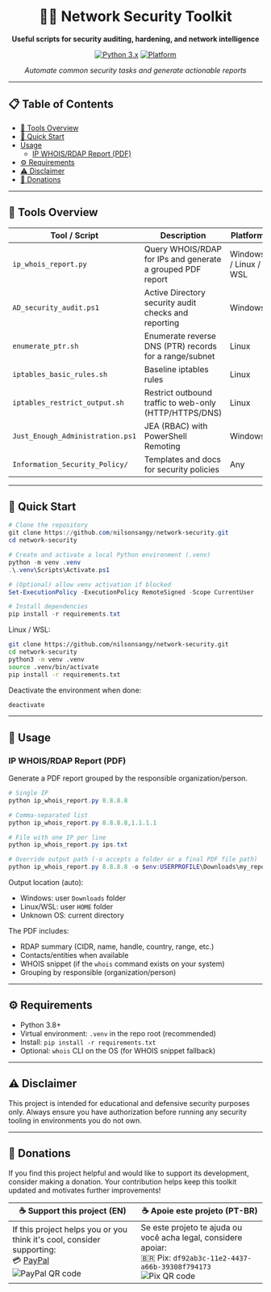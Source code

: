 <div align="center">

# 🕵️‍♂️ Network Security Toolkit

**Useful scripts for security auditing, hardening, and network intelligence**

[![Python 3.x](https://img.shields.io/badge/python-3.x-blue.svg)](https://www.python.org/downloads/)
[![Platform](https://img.shields.io/badge/platform-Windows%20%7C%20Linux-lightgrey)](#)

*Automate common security tasks and generate actionable reports*

</div>

---

## 📋 Table of Contents

- [🧰 Tools Overview](#-tools-overview)
- [🚀 Quick Start](#-quick-start)
- [ Usage](#-usage)
  - [IP WHOIS/RDAP Report (PDF)](#ip-whoisrdap-report-pdf)
- [⚙️ Requirements](#️-requirements)
- [⚠️ Disclaimer](#-disclaimer)
- [💝 Donations](#-donations)

---

## 🧰 Tools Overview

| Tool / Script | Description | Platform |
| --- | --- | --- |
| `ip_whois_report.py` | Query WHOIS/RDAP for IPs and generate a grouped PDF report | Windows / Linux / WSL |
| `AD_security_audit.ps1` | Active Directory security audit checks and reporting | Windows |
| `enumerate_ptr.sh` | Enumerate reverse DNS (PTR) records for a range/subnet | Linux |
| `iptables_basic_rules.sh` | Baseline iptables rules | Linux |
| `iptables_restrict_output.sh` | Restrict outbound traffic to web-only (HTTP/HTTPS/DNS) | Linux |
| `Just_Enough_Administration.ps1` | JEA (RBAC) with PowerShell Remoting | Windows |
| `Information_Security_Policy/` | Templates and docs for security policies | Any |

---

## 🚀 Quick Start

```powershell
# Clone the repository
git clone https://github.com/nilsonsangy/network-security.git
cd network-security

# Create and activate a local Python environment (.venv)
python -m venv .venv
.\.venv\Scripts\Activate.ps1

# (Optional) allow venv activation if blocked
Set-ExecutionPolicy -ExecutionPolicy RemoteSigned -Scope CurrentUser

# Install dependencies
pip install -r requirements.txt
```

Linux / WSL:

```bash
git clone https://github.com/nilsonsangy/network-security.git
cd network-security
python3 -m venv .venv
source .venv/bin/activate
pip install -r requirements.txt
```

Deactivate the environment when done:

```bash
deactivate
```

---

## 📖 Usage

### IP WHOIS/RDAP Report (PDF)

Generate a PDF report grouped by the responsible organization/person.

```powershell
# Single IP
python ip_whois_report.py 8.8.8.8

# Comma-separated list
python ip_whois_report.py 8.8.8.8,1.1.1.1

# File with one IP per line
python ip_whois_report.py ips.txt

# Override output path (-o accepts a folder or a final PDF file path)
python ip_whois_report.py 8.8.8.8 -o $env:USERPROFILE\Downloads\my_report.pdf
```

Output location (auto):
- Windows: user `Downloads` folder
- Linux/WSL: user `HOME` folder
- Unknown OS: current directory

The PDF includes:
- RDAP summary (CIDR, name, handle, country, range, etc.)
- Contacts/entities when available
- WHOIS snippet (if the `whois` command exists on your system)
- Grouping by responsible (organization/person)

---

## ⚙️ Requirements

- Python 3.8+
- Virtual environment: `.venv` in the repo root (recommended)
- Install: `pip install -r requirements.txt`
- Optional: `whois` CLI on the OS (for WHOIS snippet fallback)

---

## ⚠️ Disclaimer

This project is intended for educational and defensive security purposes only. Always ensure you have authorization before running any security tooling in environments you do not own.

---

## 💝 Donations

If you find this project helpful and would like to support its development, consider making a donation. Your contribution helps keep this toolkit updated and motivates further improvements!

| ☕ Support this project (EN) | ☕ Apoie este projeto (PT-BR) |
|-----------------------------|------------------------------|
| If this project helps you or you think it's cool, consider supporting:<br>💳 [PayPal](https://www.paypal.com/donate/?business=7CC3CMJVYYHAC&no_recurring=0&currency_code=BRL)<br>![PayPal QR code](https://api.qrserver.com/v1/create-qr-code/?size=120x120&data=https://www.paypal.com/donate/?business=7CC3CMJVYYHAC&no_recurring=0&currency_code=BRL) | Se este projeto te ajuda ou você acha legal, considere apoiar:<br>🇧🇷 Pix: `df92ab3c-11e2-4437-a66b-39308f794173`<br>![Pix QR code](https://api.qrserver.com/v1/create-qr-code/?size=120x120&data=df92ab3c-11e2-4437-a66b-39308f794173) |
